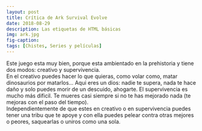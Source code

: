 ```yaml
---
layout: post
title: Crítica de Ark Survival Evolve
date: 2018-08-29
description: Las etiquetas de HTML básicas
img: ark.jpg
fig-caption: 
tags: [Chistes, Series y películas]
---
```


Este juego esta muy bien, porque esta ambientado en la prehistoria y tiene dos modos: creativo y supervivencia.<br> En el creativo puedes hacer lo que quieras, como volar como, matar dinosaurios por matarlos... Aqui eres un dios: nadie te supera, nada te hace daño y solo puedes morir de un descuido, ahogarte. El supervivencia es mucho más dificil. Te mueres casi siempre si no te has mejorado nada (te mejoras con el paso del tiempo).<br> Independientemente de que estes en creativo o en supervivencia puedes tener una tribu que te apoye y con ella puedes pelear contra otras mejores o peores, saquearlas o uniros como una sola.
